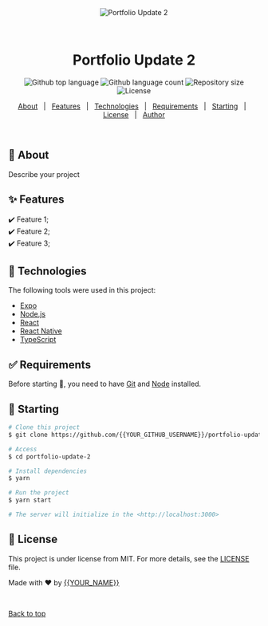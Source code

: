 <div align="center" id="top"> 
  <img src="./.github/app.gif" alt="Portfolio Update 2" />

&#xa0;

  <!-- <a href="https://portfolioupdate2.netlify.app">Demo</a> -->
</div>

<h1 align="center">Portfolio Update 2</h1>

<p align="center">
  <img alt="Github top language" src="https://img.shields.io/github/languages/top/{{YOUR_GITHUB_USERNAME}}/portfolio-update-2?color=56BEB8">

  <img alt="Github language count" src="https://img.shields.io/github/languages/count/{{YOUR_GITHUB_USERNAME}}/portfolio-update-2?color=56BEB8">

  <img alt="Repository size" src="https://img.shields.io/github/repo-size/{{YOUR_GITHUB_USERNAME}}/portfolio-update-2?color=56BEB8">

  <img alt="License" src="https://img.shields.io/github/license/{{YOUR_GITHUB_USERNAME}}/portfolio-update-2?color=56BEB8">

  <!-- <img alt="Github issues" src="https://img.shields.io/github/issues/{{YOUR_GITHUB_USERNAME}}/portfolio-update-2?color=56BEB8" /> -->

  <!-- <img alt="Github forks" src="https://img.shields.io/github/forks/{{YOUR_GITHUB_USERNAME}}/portfolio-update-2?color=56BEB8" /> -->

  <!-- <img alt="Github stars" src="https://img.shields.io/github/stars/{{YOUR_GITHUB_USERNAME}}/portfolio-update-2?color=56BEB8" /> -->
</p>

<!-- Status -->

<!-- <h4 align="center">
	🚧  Portfolio Update 2 🚀 Under construction...  🚧
</h4>

<hr> -->

<p align="center">
  <a href="#dart-about">About</a> &#xa0; | &#xa0; 
  <a href="#sparkles-features">Features</a> &#xa0; | &#xa0;
  <a href="#rocket-technologies">Technologies</a> &#xa0; | &#xa0;
  <a href="#white_check_mark-requirements">Requirements</a> &#xa0; | &#xa0;
  <a href="#checkered_flag-starting">Starting</a> &#xa0; | &#xa0;
  <a href="#memo-license">License</a> &#xa0; | &#xa0;
  <a href="https://github.com/{{YOUR_GITHUB_USERNAME}}" target="_blank">Author</a>
</p>

<br>

## :dart: About

Describe your project

## :sparkles: Features

:heavy_check_mark: Feature 1;\
:heavy_check_mark: Feature 2;\
:heavy_check_mark: Feature 3;

## :rocket: Technologies

The following tools were used in this project:

- [Expo](https://expo.io/)
- [Node.js](https://nodejs.org/en/)
- [React](https://pt-br.reactjs.org/)
- [React Native](https://reactnative.dev/)
- [TypeScript](https://www.typescriptlang.org/)

## :white_check_mark: Requirements

Before starting :checkered_flag:, you need to have [Git](https://git-scm.com) and [Node](https://nodejs.org/en/) installed.

## :checkered_flag: Starting

```bash
# Clone this project
$ git clone https://github.com/{{YOUR_GITHUB_USERNAME}}/portfolio-update-2

# Access
$ cd portfolio-update-2

# Install dependencies
$ yarn

# Run the project
$ yarn start

# The server will initialize in the <http://localhost:3000>
```

## :memo: License

This project is under license from MIT. For more details, see the [LICENSE](LICENSE.md) file.

Made with :heart: by <a href="https://github.com/{{YOUR_GITHUB_USERNAME}}" target="_blank">{{YOUR_NAME}}</a>

&#xa0;

<a href="#top">Back to top</a>
